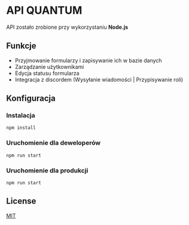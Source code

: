 # API QUANTUM

API zostało zrobione przy wykorzystaniu **Node.js**

## Funkcje
- Przyjmowanie formularzy i zapisywanie ich w bazie danych
- Zarządzanie użytkownikami
- Edycja statusu formularza
- Integracja z discordem (Wysyłanie wiadomości | Przypisywanie roli)

## Konfiguracja

### Instalacja
```
npm install
```
### Uruchomienie dla deweloperów
```
npm run start
```

### Uruchomienie dla produkcji
```
npm run start
```

## License
[MIT](https://choosealicense.com/licenses/mit/)
